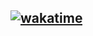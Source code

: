 [![wakatime](https://wakatime.com/badge/user/59402cab-1799-4733-b30d-ec5d8ed0a7c9.svg)](https://wakatime.com/@59402cab-1799-4733-b30d-ec5d8ed0a7c9)
---
